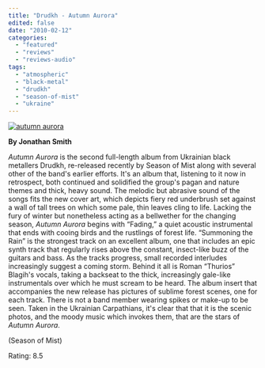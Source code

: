 ```yaml
---
title: "Drudkh - Autumn Aurora"
edited: false
date: "2010-02-12"
categories:
  - "featured"
  - "reviews"
  - "reviews-audio"
tags:
  - "atmospheric"
  - "black-metal"
  - "drudkh"
  - "season-of-mist"
  - "ukraine"
---
```


[![autumn aurora](http://www.hellbound.ca/wp-content/uploads/2010/02/autumn-aurora-300x300.jpg "autumn aurora")](http://www.hellbound.ca/wp-content/uploads/2010/02/autumn-aurora.jpg)

**By Jonathan Smith**

_Autumn Aurora_ is the second full-length album from Ukrainian black metallers Drudkh, re-released recently by Season of Mist along with several other of the band's earlier efforts. It's an album that, listening to it now in retrospect, both continued and solidified the group's pagan and nature themes and thick, heavy sound. The melodic but abrasive sound of the songs fits the new cover art, which depicts fiery red underbrush set against a wall of tall trees on which some pale, thin leaves cling to life. Lacking the fury of winter but nonetheless acting as a bellwether for the changing season, _Autumn Aurora_ begins with “Fading,” a quiet acoustic instrumental that ends with cooing birds and the rustlings of forest life. “Summoning the Rain” is the strongest track on an excellent album, one that includes an epic synth track that regularly rises above the constant, insect-like buzz of the guitars and bass. As the tracks progress, small recorded interludes increasingly suggest a coming storm. Behind it all is Roman “Thurios” Blagih's vocals, taking a backseat to the thick, increasingly gale-like instrumentals over which he must scream to be heard. The album insert that accompanies the new release has pictures of sublime forest scenes, one for each track. There is not a band member wearing spikes or make-up to be seen. Taken in the Ukrainian Carpathians, it's clear that that it is the scenic photos, and the moody music which invokes them, that are the stars of _Autumn Aurora_.

(Season of Mist)

Rating: 8.5
